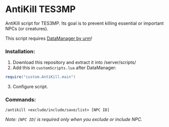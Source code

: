 # AntiKill TES3MP
AntiKill script for TES3MP. Its goal is to prevent killing essential or important NPCs (or creatures).

This script requires [DataManager by urm](https://github.com/tes3mp-scripts/DataManager)!
### Installation:
1. Download this repository and extract it into <SERVER ROOT DIRECTORY>/server/scripts/
2. Add this in `customScripts.lua` after DataManager:
  ```lua
  require("custom.AntiKill.main")
  ```
3. Configure script.
### Commands:
  `/antikill <exclude/include/save/list> [NPC ID]`
  
  *Note: `[NPC ID]` is required only when you exclude or include NPC.*
